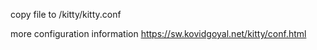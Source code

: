 copy file to /kitty/kitty.conf

more configuration information https://sw.kovidgoyal.net/kitty/conf.html

